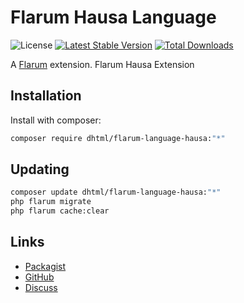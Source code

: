 # Flarum Hausa Language

![License](https://img.shields.io/badge/license-GPL-1.0-or-later-blue.svg) [![Latest Stable Version](https://img.shields.io/packagist/v/dhtml/flarum-language-hausa.svg)](https://packagist.org/packages/dhtml/flarum-language-hausa) [![Total Downloads](https://img.shields.io/packagist/dt/dhtml/flarum-language-hausa.svg)](https://packagist.org/packages/dhtml/flarum-language-hausa)

A [Flarum](http://flarum.org) extension. Flarum Hausa Extension

## Installation

Install with composer:

```sh
composer require dhtml/flarum-language-hausa:"*"
```

## Updating

```sh
composer update dhtml/flarum-language-hausa:"*"
php flarum migrate
php flarum cache:clear
```

## Links

- [Packagist](https://packagist.org/packages/dhtml/flarum-language-hausa)
- [GitHub](https://github.com/dhtml/flarum-language-hausa)
- [Discuss](https://discuss.flarum.org/d/PUT_DISCUSS_SLUG_HERE)
